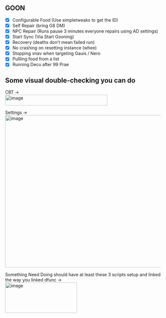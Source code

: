 ## GOON
 - [x] Configurable Food (Use simpletweaks to get the ID)
 - [x] Self Repair (bring G8 DM)
 - [x] NPC Repair (Runs pause 3 minutes everyone repairs using AD settings)
 - [x] Start Sync (Via Start Gooning)
 - [x] Recovery (deaths don't mean failed run)
 - [x] No crashing on resetting instance (whee)
 - [x] Stopping vnav when targeting Gauis / Nero
 - [x] Pullling food from a list
 - [x] Running Decu after 99 Prae

## Some visual double-checking you can do
CBT -> <br>
<img width="331" height="35" alt="image" src="https://github.com/user-attachments/assets/eefd0b31-02b7-418c-98e7-cbbd46e91115" />

Settings -><br>
<img width="642" height="495" alt="image" src="https://github.com/user-attachments/assets/066105f6-b014-4af9-9464-e365a88220cc" />

Something Need Doing should have at least these 3 scripts setup and linked the way you linked dfunc -><br>
<img width="232" height="99" alt="image" src="https://github.com/user-attachments/assets/ddd55d4d-3ac4-4224-9cf8-bb6f14c6a33d" />
